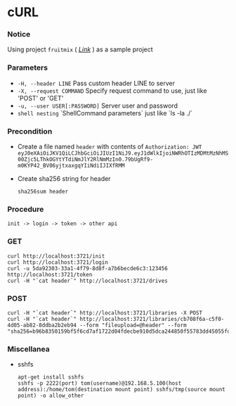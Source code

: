# cURL

### Notice
Using project `fruitmix` ( [*Link*](https://github.com/JiangWeiGitHub/FruitMix) ) as a sample project

### Parameters
+ `-H, --header LINE` Pass custom header LINE to server
+ `-X, --request COMMAND` Specify request command to use, just like 'POST' or 'GET'
+ `-u, --user USER[:PASSWORD]` Server user and password
+ `shell nesting` \`ShellCommand parameters\` just like \`ls -la ./\`

### Precondition
+ Create a file named `header` with contents of `Authorization: JWT eyJ0eXAiOiJKV1QiLCJhbGciOiJIUzI1NiJ9.eyJ1dWlkIjoiNWRhOTIzMDMtMzNhMS00Zjc5LThkOGYtYTdiNmJlY2RlNmMzIn0.79bUgRf9-m0KYP42_BV06yjtxaxgqYIiNdiIJIXfRMM`<p>
+ Create sha256 string for header<p>
`sha256sum header`

### Procedure
`init -> login -> token -> other api`

### GET

  ```
  curl http://localhost:3721/init
  curl http://localhost:3721/login        
  curl -u 5da92303-33a1-4f79-8d8f-a7b6becde6c3:123456 http://localhost:3721/token        
  curl -H "`cat header`" http://localhost:3721/drives
  ```

### POST

  ```
  curl -H "`cat header`" http://localhost:3721/libraries -X POST
  curl -H "`cat header`" http://localhost:3721/libraries/cb708f6a-c5f0-4d05-ab82-8ddba2b2eb94 --form "fileupload=@header" --form "sha256=b96b8350159bf5f6cd7af1722d04fdecbe910d5dca244850f55783dd45055fd3"
  ```

### Miscellanea
+ sshfs

  ```
  apt-get install sshfs
  sshfs -p 2222(port) tom(username)@192.168.5.100(host address):/home/tom(destination mount point) sshfs/tmp(source mount point) -o allow_other
  ```
